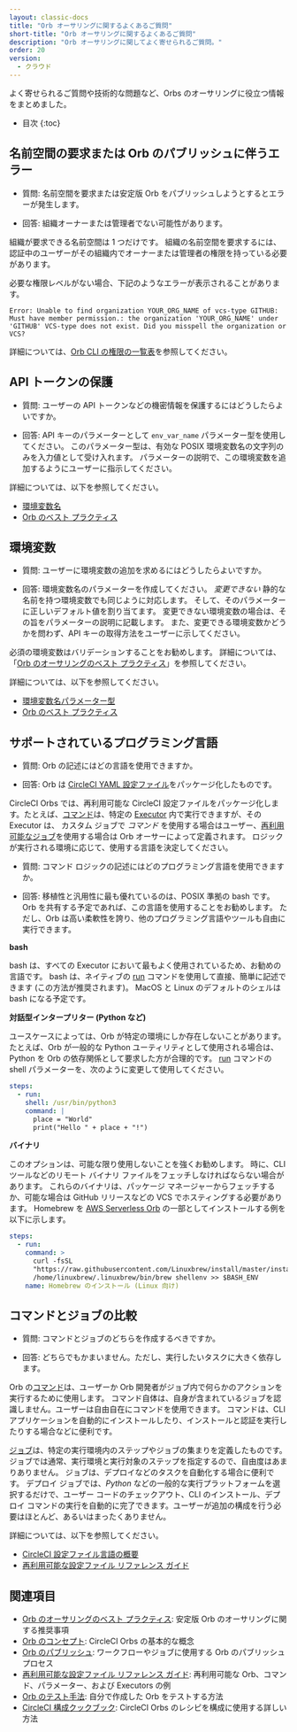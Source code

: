 ```yaml
---
layout: classic-docs
title: "Orb オーサリングに関するよくあるご質問"
short-title: "Orb オーサリングに関するよくあるご質問"
description: "Orb オーサリングに関してよく寄せられるご質問。"
order: 20
version:
  - クラウド
---
```


よく寄せられるご質問や技術的な問題など、Orbs のオーサリングに役立つ情報をまとめました。

* 目次
{:toc}

## 名前空間の要求または Orb のパブリッシュに伴うエラー

* 質問: 名前空間を要求または安定版 Orb をパブリッシュしようとするとエラーが発生します。

* 回答: 組織オーナーまたは管理者でない可能性があります。

組織が要求できる名前空間は 1 つだけです。 組織の名前空間を要求するには、認証中のユーザーがその組織内でオーナーまたは管理者の権限を持っている必要があります。

必要な権限レベルがない場合、下記のようなエラーが表示されることがあります。

```
Error: Unable to find organization YOUR_ORG_NAME of vcs-type GITHUB: Must have member permission.: the organization 'YOUR_ORG_NAME' under 'GITHUB' VCS-type does not exist. Did you misspell the organization or VCS?
```

詳細については、[Orb CLI の権限の一覧表]({{site.baseurl}}/ja/2.0/orb-author-intro/#%E6%A8%A9%E9%99%90%E3%81%AE%E4%B8%80%E8%A6%A7%E8%A1%A8)を参照してください。

## API トークンの保護

* 質問: ユーザーの API トークンなどの機密情報を保護するにはどうしたらよいですか。

* 回答: API キーのパラメーターとして `env_var_name` パラメーター型を使用してください。 このパラメーター型は、有効な POSIX 環境変数名の文字列のみを入力値として受け入れます。 パラメーターの説明で、この環境変数を追加するようにユーザーに指示してください。

詳細については、以下を参照してください。
* [環境変数名]({{site.baseurl}}/ja/2.0/reusing-config/#環境変数名)
* [Orb のベスト プラクティス]({{site.baseurl}}/ja/2.0/orbs-best-practices/)

## 環境変数

* 質問: ユーザーに環境変数の追加を求めるにはどうしたらよいですか。

* 回答: 環境変数名のパラメーターを作成してください。 _変更できない_ 静的な名前を持つ環境変数でも同じように対応します。 そして、そのパラメーターに正しいデフォルト値を割り当てます。 変更できない環境変数の場合は、その旨をパラメーターの説明に記載します。 また、変更できる環境変数かどうかを問わず、API キーの取得方法をユーザーに示してください。

必須の環境変数はバリデーションすることをお勧めします。 詳細については、「[Orb のオーサリングのベスト プラクティス]({{site.baseurl}}/ja/2.0/orbs-best-practices/#%E3%82%B3%E3%83%9E%E3%83%B3%E3%83%89)」を参照してください。

詳細については、以下を参照してください。
* [環境変数名パラメーター型]({{site.baseurl}}/ja/2.0/reusing-config/#環境変数名)
* [Orb のベスト プラクティス]({{site.baseurl}}/ja/2.0/orbs-best-practices/)

## サポートされているプログラミング言語

* 質問: Orb の記述にはどの言語を使用できますか。

* 回答: Orb は [CircleCI YAML 設定ファイル]({{site.baseurl}}/ja/2.0/configuration-reference/)をパッケージ化したものです。

CircleCI Orbs では、再利用可能な CircleCI 設定ファイル</a>をパッケージ化します。たとえば、[コマンド]({{site.baseurl}}/ja/2.0/reusing-config/#%E5%86%8D%E5%88%A9%E7%94%A8%E5%8F%AF%E8%83%BD%E3%81%AA%E3%82%B3%E3%83%9E%E3%83%B3%E3%83%89%E3%81%AE%E3%82%AA%E3%83%BC%E3%82%B5%E3%83%AA%E3%83%B3%E3%82%B0)は、特定の [Executor]({{site.baseurl}}/ja/2.0/executor-intro/) 内で実行できますが、その Executor は、
カスタム ジョブで _コマンド_ を使用する場合はユーザー、[再利用可能なジョブ]({{site.baseurl}}/ja/2.0/orb-concepts/#%E3%82%B8%E3%83%A7%E3%83%96)を使用する場合は Orb オーサーによって定義されます。 ロジックが実行される環境に応じて、使用する言語を決定してください。</p> 

* 質問: コマンド ロジックの記述にはどのプログラミング言語を使用できますか。

* 回答: 移植性と汎用性に最も優れているのは、POSIX 準拠の bash です。 Orb を共有する予定であれば、この言語を使用することをお勧めします。 ただし、Orb は高い柔軟性を誇り、他のプログラミング言語やツールも自由に実行できます。

**bash**

bash は、すべての Executor において最もよく使用されているため、お勧めの言語です。 bash は、ネイティブの [run]({{site.baseurl}}/ja/2.0/configuration-reference/#run) コマンドを使用して直接、簡単に記述できます (この方法が推奨されます)。 MacOS と Linux のデフォルトのシェルは bash になる予定です。

**対話型インタープリター (Python など)**

ユースケースによっては、Orb が特定の環境にしか存在しないことがあります。 たとえば、Orb が一般的な Python ユーティリティとして使用される場合は、Python を Orb の依存関係として要求した方が合理的です。 [run]({{site.baseurl}}/ja/2.0/configuration-reference/#run) コマンドの shell パラメーターを、次のように変更して使用してください。



```yaml
steps:
  - run:
    shell: /usr/bin/python3
    command: |
      place = "World"
      print("Hello " + place + "!")
```


**バイナリ**

このオプションは、可能な限り使用しないことを強くお勧めします。 時に、CLI ツールなどのリモート バイナリ ファイルをフェッチしなければならない場合があります。 これらのバイナリは、パッケージ マネージャーからフェッチするか、可能な場合は GitHub リリースなどの VCS でホスティングする必要があります。 Homebrew を [AWS Serverless Orb](https://circleci.com/developer/ja/orbs/orb/circleci/aws-serverless#commands-install) の一部としてインストールする例を以下に示します。



```yaml
steps:
  - run:
    command: >
      curl -fsSL
      "https://raw.githubusercontent.com/Linuxbrew/install/master/install.sh" | bash
      /home/linuxbrew/.linuxbrew/bin/brew shellenv >> $BASH_ENV
    name: Homebrew のインストール (Linux 向け)
```




## コマンドとジョブの比較

* 質問: コマンドとジョブのどちらを作成するべきですか。

* 回答: どちらでもかまいません。ただし、実行したいタスクに大きく依存します。

Orb の[コマンド]({{site.baseurl}}/ja/2.0/orb-concepts/#%E3%82%B3%E3%83%9E%E3%83%B3%E3%83%89)は、ユーザーか Orb 開発者がジョブ内で何らかのアクションを実行するために使用します。 コマンド自体は、自身が含まれているジョブを認識しません。ユーザーは自由自在にコマンドを使用できます。 コマンドは、CLI アプリケーションを自動的にインストールしたり、インストールと認証を実行したりする場合などに便利です。

[ジョブ]({{site.baseurl}}/ja/2.0/orb-concepts/#%E3%82%B8%E3%83%A7%E3%83%96)は、特定の実行環境内のステップやジョブの集まりを定義したものです。 ジョブでは通常、実行環境と実行対象のステップを指定するので、自由度はあまりありません。 ジョブは、デプロイなどのタスクを自動化する場合に便利です。 デプロイ ジョブでは、_Python_ などの一般的な実行プラットフォームを選択するだけで、ユーザー コードのチェックアウト、CLI のインストール、デプロイ コマンドの実行を自動的に完了できます。ユーザーが追加の構成を行う必要はほとんど、あるいはまったくありません。

詳細については、以下を参照してください。

* [CircleCI 設定ファイル言語の概要]({{site.baseurl}}/ja/2.0/config-intro/)
* [再利用可能な設定ファイル リファレンス ガイド]({{site.baseurl}}/ja/2.0/reusing-config/)




## 関連項目

- [Orb のオーサリングのベスト プラクティス]({{site.baseurl}}/ja/2.0/orbs-best-practices): 安定版 Orb のオーサリングに関する推奨事項
- [Orb のコンセプト]({{site.baseurl}}/ja/2.0/orb-concepts/): CircleCI Orbs の基本的な概念
- [Orb のパブリッシュ]({{site.baseurl}}/ja/2.0/creating-orbs/): ワークフローやジョブに使用する Orb のパブリッシュ プロセス
- [再利用可能な設定ファイル リファレンス ガイド]({{site.baseurl}}/ja/2.0/reusing-config/): 再利用可能な Orb、コマンド、パラメーター、および Executors の例
- [Orb のテスト手法]({{site.baseurl}}/ja/2.0/testing-orbs/): 自分で作成した Orb をテストする方法
- [CircleCI 構成クックブック]({{site.baseurl}}/ja/2.0/configuration-cookbook/): CircleCI Orbs のレシピを構成に使用する詳しい方法
